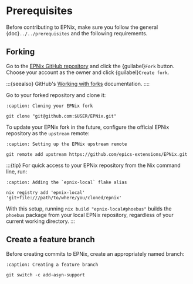 # Prerequisites

Before contributing to EPNix,
make sure you follow the general {doc}`../../prerequisites`
and the following requirements.

## Forking

Go to the [EPNix GitHub repository]
and click the {guilabel}`Fork` button.
Choose your account as the owner
and click {guilabel}`Create fork`.

:::{seealso}
GitHub's [Working with forks] documentation.
::::

Go to your forked repository
and clone it:

```{code-block} bash
:caption: Cloning your EPNix fork

git clone "git@github.com:$USER/EPNix.git"
```

To update your EPNix fork in the future,
configure the official EPNix repository
as the `upstream` remote:

```{code-block} bash
:caption: Setting up the EPNix upstream remote

git remote add upstream https://github.com/epics-extensions/EPNix.git
```

:::{tip}
For quick access to your EPNix repository
from the Nix command line,
run:

```{code-block} bash
:caption: Adding the `epnix-local` flake alias

nix registry add 'epnix-local' 'git+file:///path/to/where/you/cloned/epnix'
```

With this setup,
running `nix build "epnix-local#phoebus"` builds the `phoebus` package
from your local EPNix repository,
regardless of your current working directory.
:::

## Create a feature branch

Before creating commits to EPNix,
create an appropriately named branch:

```{code-block} bash
:caption: Creating a feature branch

git switch -c add-asyn-support
```

  [EPNix GitHub repository]: https://github.com/epics-extensions/EPNix/
  [Working with forks]: https://docs.github.com/en/pull-requests/collaborating-with-pull-requests/working-with-forks
